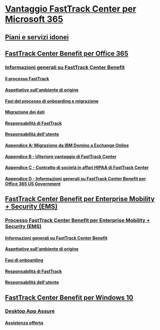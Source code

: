 # [Vantaggio FastTrack Center per Microsoft 365](M365-fasttrack-benefit-overview.md)
## [Piani e servizi idonei](M365-eligible-services-and-plans.md)
## [FastTrack Center Benefit per Office 365](O365-fasttrack-benefit-for-office-365.md)
### [Informazioni generali su FastTrack Center Benefit](O365-fasttrack-benefit-overview.md)
#### [Il processo FastTrack](O365-fasttrack-process.md)
#### [Aspettative sull'ambiente di origine](O365-source-environment-expectations.md)
#### [Fasi del processo di onboarding e migrazione](O365-onboarding-and-migration.md)
#### [Migrazione dei dati](O365-data-migration.md)
#### [Responsabilità di FastTrack](O365-fasttrack-responsibilities.md)
#### [Responsabilità dell'utente](O365-your-responsibilities.md)
#### [Appendice A: Migrazione da IBM Domino a Exchange Online](O365-from-ibm-domino-to-exchange-online.md)
#### [Appendice B - Ulteriore vantaggio di FastTrack Center](O365-fasttrack-additional-benefits.md)
#### [Appendice C - Contratto di società in affari HIPAA di FastTrack Center](O365-hipaa-business-associate-agreement.md)
#### [Appendice D - Informazioni generali su FastTrack Center Benefit per Office 365 US Government](US-Gov-appendix-overview.md)
## [FastTrack Center Benefit per Enterprise Mobility + Security (EMS)](EMS-fasttrack-benefit-for-EMS.md)
### [Processo FastTrack Center Benefit per Enterprise Mobility + Security (EMS)](EMS-fasttrack-process.md)
#### [Informazioni generali su FastTrack Center Benefit](EMS-fasttrack-benefit-overview.md)
#### [Aspettative sull'ambiente di origine](EMS-source-environment-expectations.md)
#### [Fasi di onboarding](EMS-onboarding-phases.md)
#### [Responsabilità di FastTrack](EMS-fasttrack-responsibilities.md)
#### [Responsabilità dell'utente](EMS-your-responsibilities.md)
## [FastTrack Center Benefit per Windows 10](Win-10-fasttrack-benefit-for-windows-10.md)
### [Desktop App Assure](Win-10-desktop-app-assure.md)
#### [Assistenza offerta](Win-10-daa-assistance-offered.md)